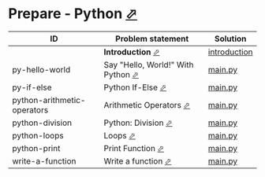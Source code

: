 # Prepare - Python [⬀](https://www.hackerrank.com/domains/python)



| ID                          | Problem statement                                                                           | Solution                                                    |
|-----------------------------|---------------------------------------------------------------------------------------------|-------------------------------------------------------------|
|                             | **Introduction** [⬀](https://www.hackerrank.com/domains/python/py-introduction)             | [introduction](introduction/)                               |
| py-hello-world              | Say "Hello, World!" With Python [⬀](https://www.hackerrank.com/challenges/py-hello-world)   | [main.py](introduction/py-hello-world/main.py)              |
| py-if-else                  | Python If-Else [⬀](https://www.hackerrank.com/challenges/py-if-else)                        | [main.py](introduction/py-if-else/main.py)                  |
| python-arithmetic-operators | Arithmetic Operators [⬀](https://www.hackerrank.com/challenges/python-arithmetic-operators) | [main.py](introduction/python-arithmetic-operators/main.py) |
| python-division             | Python: Division [⬀](https://www.hackerrank.com/challenges/python-division)                 | [main.py](introduction/python-division/main.py)             |
| python-loops                | Loops [⬀](https://www.hackerrank.com/challenges/python-loops)                               | [main.py](introduction/python-loops/main.py)                |
| python-print                | Print Function [⬀](https://www.hackerrank.com/challenges/python-print)                      | [main.py](introduction/python-print/main.py)                |
| write-a-function            | Write a function [⬀](https://www.hackerrank.com/challenges/write-a-function)                | [main.py](introduction/write-a-function/main.py)            |

